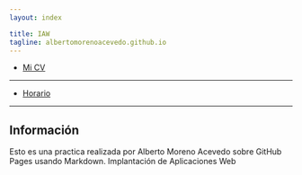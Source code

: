 ```yaml
---
layout: index

title: IAW
tagline: albertomorenoacevedo.github.io
---
```

* [Mi CV](/about)
<hr/>

* [Horario](/horario)
<hr/>

   
## Información

Esto es una practica realizada por Alberto Moreno Acevedo sobre GitHub Pages usando Markdown. Implantación de Aplicaciones Web


